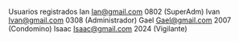 Usuarios registrados
Ian Ian@gmail.com 0802 (SuperAdm)
Ivan Ivan@gmail.com 0308 (Administrador)
Gael Gael@gmail.com 2007 (Condomino)
Isaac Isaac@gmail.com 2024 (Vigilante)
